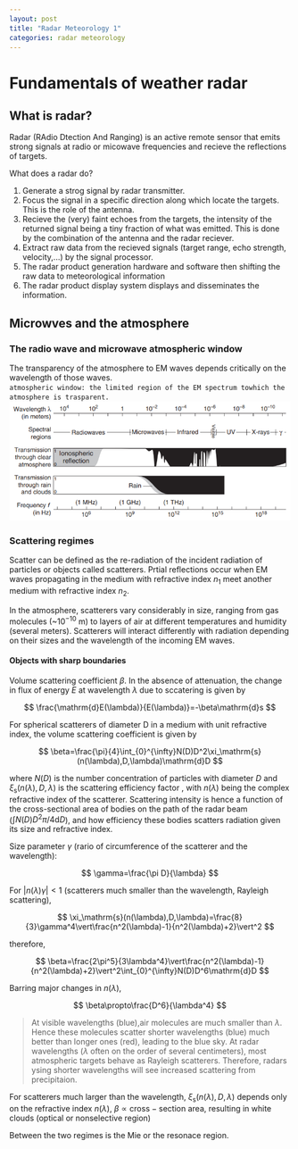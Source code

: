 ```yaml
---
layout: post
title: "Radar Meteorology 1"
categories: radar meteorology
---
```


# Fundamentals of weather radar

## What is radar?

Radar (RAdio Dtection And Ranging) is an active remote sensor that emits strong signals at radio or micowave frequencies and recieve the reflections of targets.

What does a radar do?

1. Generate a strog signal by radar transmitter.
2. Focus the signal in a specific direction along which locate the targets. This is the role of the antenna.
3. Recieve the (very) faint echoes from the targets, the intensity of the returned signal being a tiny fraction of what was emitted. This is done by the combination of the antenna and the radar reciever.
4. Extract raw data from the recieved signals (target range, echo strength, velocity,...) by the signal processor.
5. The radar product generation hardware and software then shifting the raw data to meteorological information
6. The radar product display system displays and disseminates the information.

## Microwves and the atmosphere

### The radio wave and microwave atmospheric window

The transparency of the atmosphere to EM waves depends critically on the wavelength of those waves.  
`atmospheric window: the limited region of the EM spectrum towhich the atmosphere is trasparent.`
![fig1](/assets/images/atmospheric_window.PNG "atomspheric window")

### Scattering regimes

Scatter can be defined as the re-radiation of the incident radiation of particles or objects called scatterers. Prtial reflections occur when EM waves propagating in the medium with refractive index $n_1$ meet another medium with refractive index $n_2$.

In the atmosphere, scatterers vary considerably in size, ranging from gas molecules (~$10^{-10}$ m) to layers of air at different temperatures and humidity (several meters). Scatterers will interact differently with radiation depending on their sizes and the wavelength of the incoming EM waves. 

#### Objects with sharp boundaries

Volume scattering coefficient $\beta$. In the absence of attenuation, the change in flux of energy $E$ at wavelength $\lambda$ due to sccatering is given by

$$
\frac{\mathrm{d}E(\lambda)}{E(\lambda)}=-\beta\mathrm{d}s
$$

For spherical scatterers of diameter D in a medium with unit refractive index, the volume scattering coefficient is given by

$$
\beta=\frac{\pi}{4}\int_{0}^{\infty}N(D)D^2\xi_\mathrm{s}(n(\lambda),D,\lambda)\mathrm{d}D
$$

where $N(D)$ is the number concentration of particles with diameter $D$ and $\xi_\mathrm{s}(n(\lambda),D,\lambda)$ is the scattering efficiency factor , with $n(\lambda)$ being the complex refractive index of the scatterer. Scattering intensity is hence a function of the cross-sectional area of bodies on the path of the radar beam ($\int N(D)D^2\pi/4\mathrm dD$), and how efficiency these bodies scatters radiation given its size and refractive index.

Size parameter $\gamma$ (rario of circumference of the scatterer and the wavelength):

$$
\gamma=\frac{\pi D}{\lambda}
$$

For $\vert n(\lambda)\gamma\vert<1$ (scatterers much smaller than the wavelength, Rayleigh scattering),

$$
\xi_\mathrm{s}(n(\lambda),D,\lambda)=\frac{8}{3}\gamma^4\vert\frac{n^2(\lambda)-1}{n^2(\lambda)+2}\vert^2
$$

therefore,

$$
\beta=\frac{2\pi^5}{3\lambda^4}\vert\frac{n^2(\lambda)-1}{n^2(\lambda)+2}\vert^2\int_{0}^{\infty}N(D)D^6\mathrm{d}D
$$

Barring major changes in $n(\lambda)$, 

$$
\beta\propto\frac{D^6}{\lambda^4}
$$

>At visible wavelengths (blue),air molecules are much smaller than $\lambda$. Hence these molecules scatter shorter wavelengths (blue) much better than longer ones (red), leading to the blue sky. At radar wavelengths ($\lambda$ often on the order of several centimeters), most atmospheric targets behave as Rayleigh scatterers. Therefore, radars ysing shorter wavelengths will see increased scattering from precipitaion.

For scatterers much larger than the wavelength, $\xi_\mathrm{s}(n(\lambda),D,\lambda)$ depends only on the refractive index $n(\lambda)$, $\beta\propto\mathrm{cross-section\ area}$, resulting in white clouds (optical or nonselective region)

Between the two regimes is the Mie or the resonace region.